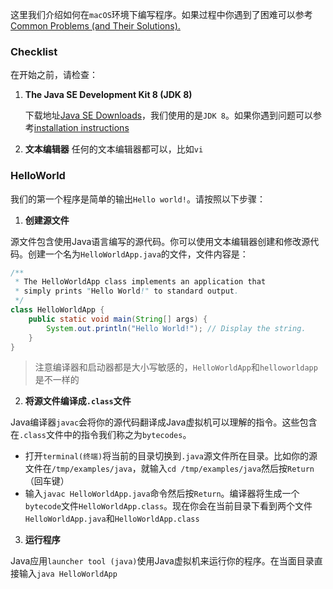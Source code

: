 这里我们介绍如何在`macOS`环境下编写程序。如果过程中你遇到了困难可以参考[Common Problems (and Their Solutions).](https://docs.oracle.com/javase/tutorial/getStarted/problems/index.html)

### Checklist

在开始之前，请检查：

1. **The Java SE Development Kit 8 (JDK 8)** 

	下载地址[Java SE Downloads](https://www.oracle.com/technetwork/java/javase/downloads/index.html)，我们使用的是`JDK 8`。如果你遇到问题可以参考[installation instructions](https://docs.oracle.com/javase/8/docs/technotes/guides/install/install_overview.html)

2. **文本编辑器**
	任何的文本编辑器都可以，比如`vi`
	
### HelloWorld

我们的第一个程序是简单的输出`Hello world!`。请按照以下步骤：

1. **创建源文件**

源文件包含使用Java语言编写的源代码。你可以使用文本编辑器创建和修改源代码。创建一个名为`HelloWorldApp.java`的文件，文件内容是：

```java
/**
 * The HelloWorldApp class implements an application that
 * simply prints "Hello World!" to standard output.
 */
class HelloWorldApp {
    public static void main(String[] args) {
        System.out.println("Hello World!"); // Display the string.
    }
}
```
> 注意编译器和启动器都是大小写敏感的，`HelloWorldApp`和`helloworldapp`是不一样的

2.	**将源文件编译成`.class`文件**

Java编译器`javac`会将你的源代码翻译成Java虚拟机可以理解的指令。这些包含在`.class`文件中的指令我们称之为`bytecodes`。

* 打开`terminal(终端)`将当前的目录切换到`.java`源文件所在目录。比如你的源文件在`/tmp/examples/java`，就输入`cd /tmp/examples/java`然后按`Return`（回车键）
* 输入`javac HelloWorldApp.java`命令然后按`Return`。编译器将生成一个`bytecode`文件`HelloWorldApp.class`。现在你会在当前目录下看到两个文件`HelloWorldApp.java`和`HelloWorldApp.class`

3. **运行程序**

Java应用`launcher tool (java)`使用Java虚拟机来运行你的程序。在当面目录直接输入`java HelloWorldApp`